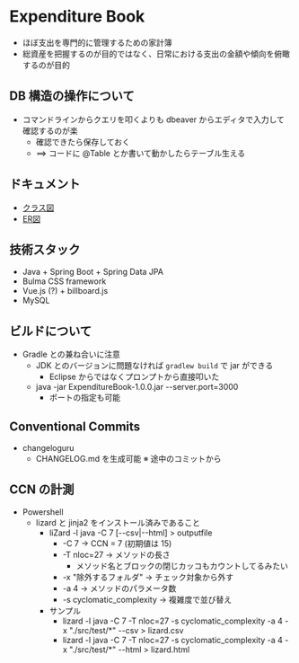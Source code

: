 # Expenditure Book

* ほぼ支出を専門的に管理するための家計簿
* 総資産を把握するのが目的ではなく、日常における支出の金額や傾向を俯瞰するのが目的

## DB 構造の操作について

* コマンドラインからクエリを叩くよりも dbeaver からエディタで入力して確認するのが楽
    * 確認できたら保存しておく
    * ==> コードに @Table とか書いて動かしたらテーブル生える

## ドキュメント

* [クラス図](./Document/class_diagram.md)
* [ER図](./Document/entity_relationship_diagram.md)

## 技術スタック

* Java + Spring Boot + Spring Data JPA
* Bulma CSS framework
* Vue.js (?) + billboard.js
* MySQL

## ビルドについて

* Gradle との兼ね合いに注意
    * JDK とのバージョンに問題なければ `gradlew build` で jar ができる
        * Eclipse からではなくプロンプトから直接叩いた
    * java -jar ExpenditureBook-1.0.0.jar --server.port=3000
      * ポートの指定も可能

## Conventional Commits

* changeloguru
  * CHANGELOG.md を生成可能 ※ 途中のコミットから

## CCN の計測

* Powershell
  * lizard と jinja2 をインストール済みであること
    * liZard -l java -C 7 [--csv|--html] > outputfile
      * -C 7  -> CCN = 7 (初期値は 15)
      * -T nloc=27  -> メソッドの長さ
        * メソッド名とブロックの閉じカッコもカウントしてるみたい
      * -x "除外するフォルダ"  -> チェック対象から外す
      * -a 4  -> メソッドのパラメータ数
      * -s cyclomatic_complexity  -> 複雑度で並び替え
    * サンプル
      * lizard -l java -C 7 -T nloc=27 -s cyclomatic_complexity -a 4 -x "./src/test/*" --csv > lizard.csv
      * lizard -l java -C 7 -T nloc=27 -s cyclomatic_complexity -a 4 -x "./src/test/*" --html > lizard.html
